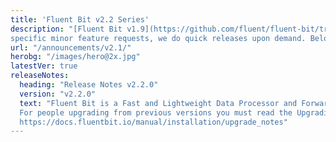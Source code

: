 ```yaml
---
title: 'Fluent Bit v2.2 Series'
description: "[Fluent Bit v1.9](https://github.com/fluent/fluent-bit/tree/2.0) is the new **stable branch** for production usage. Based on bug reports or 
specific minor feature requests, we do quick releases upon demand. Below is a list of the notes for each version."
url: "/announcements/v2.1/"
herobg: "/images/hero@2x.jpg"
latestVer: true
releaseNotes:
  heading: "Release Notes v2.2.0"
  version: "v2.2.0"
  text: "Fluent Bit is a Fast and Lightweight Data Processor and Forwarder for Linux, BSD and OSX. We are proud to announce the availability of Fluent Bit v1.9.9. <br>
  For people upgrading from previous versions you must read the Upgrading Notes section of our documentation:
  https://docs.fluentbit.io/manual/installation/upgrade_notes"
---
```

